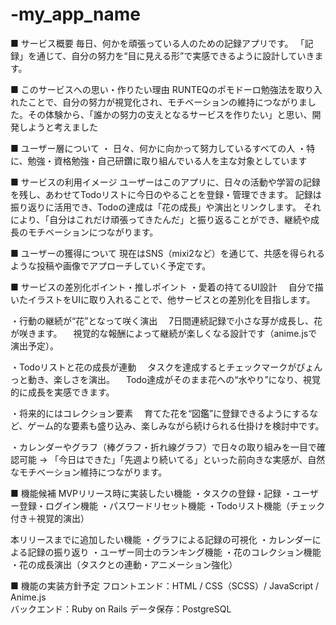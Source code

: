 # -my_app_name

■ サービス概要
毎日、何かを頑張っている人のための記録アプリです。
「記録」を通じて、自分の努力を“目に見える形”で実感できるように設計していきます。

■ このサービスへの思い・作りたい理由
RUNTEQのポモドーロ勉強法を取り入れたことで、自分の努力が視覚化され、モチベーションの維持につながりました。その体験から、「誰かの努力の支えとなるサービスを作りたい」と思い、開発しようと考えました

■ ユーザー層について
・ 日々、何かに向かって努力しているすべての人
・特に、勉強・資格勉強・自己研鑽に取り組んでいる人を主な対象としています

■ サービスの利用イメージ
ユーザーはこのアプリに、日々の活動や学習の記録を残し、あわせてTodoリストに今日のやることを登録・管理できます。
記録は振り返りに活用でき、Todoの達成は「花の成長」や演出とリンクします。
それにより、「自分はこれだけ頑張ってきたんだ」と振り返ることができ、継続や成長のモチベーションにつながります。

■ ユーザーの獲得について
現在はSNS（mixi2など）を通じて、共感を得られるような投稿や画像でアプローチしていく予定です。

■ サービスの差別化ポイント・推しポイント
・愛着の持てるUI設計
　自分で描いたイラストをUIに取り入れることで、他サービスとの差別化を目指します。

・行動の継続が“花”となって咲く演出
　7日間連続記録で小さな芽が成長し、花が咲きます。
　視覚的な報酬によって継続が楽しくなる設計です（anime.jsで演出予定）。

・Todoリストと花の成長が連動
　タスクを達成するとチェックマークがぴょんっと動き、楽しさを演出。
　Todo達成がそのまま花への“水やり”になり、視覚的に成長を実感できます。

・将来的にはコレクション要素
　育てた花を“図鑑”に登録できるようにするなど、ゲーム的な要素も盛り込み、楽しみながら続けられる仕掛けを検討中です。

・カレンダーやグラフ（棒グラフ・折れ線グラフ）で日々の取り組みを一目で確認可能
→ 「今日はできた」「先週より続いてる」といった前向きな実感が、自然なモチベーション維持につながります。

■ 機能候補
MVPリリース時に実装したい機能
・タスクの登録・記録
・ユーザー登録・ログイン機能
・パスワードリセット機能
・Todoリスト機能（チェック付き＋視覚的演出）

本リリースまでに追加したい機能
・グラフによる記録の可視化
・カレンダーによる記録の振り返り
・ユーザー同士のランキング機能
・花のコレクション機能
・花の成長演出（タスクとの連動・アニメーション強化）

■ 機能の実装方針予定
フロントエンド：HTML / CSS（SCSS）/ JavaScript / Anime.js  
バックエンド：Ruby on Rails
データ保存：PostgreSQL
